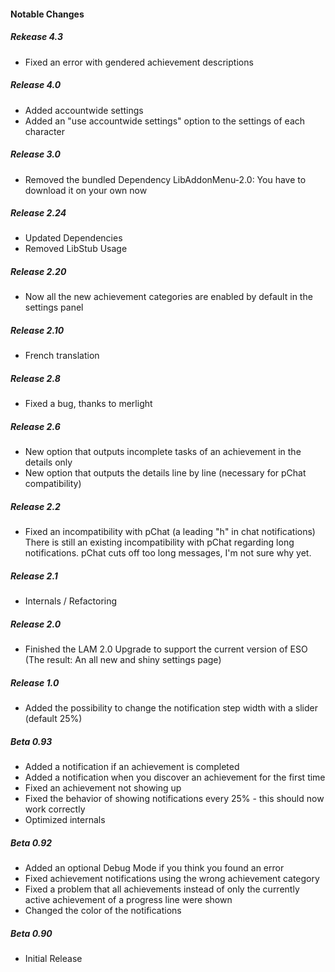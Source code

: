 #### Notable Changes

##### Rekease 4.3
* Fixed an error with gendered achievement descriptions

##### Release 4.0
* Added accountwide settings
* Added an "use accountwide settings" option to the settings of each character

##### Release 3.0
* Removed the bundled Dependency LibAddonMenu-2.0: You have to download it on your own now

##### Release 2.24
* Updated Dependencies
* Removed LibStub Usage

##### Release 2.20
* Now all the new achievement categories are enabled by default in the settings panel

##### Release 2.10
* French translation

##### Release 2.8
* Fixed a bug, thanks to merlight

##### Release 2.6
* New option that outputs incomplete tasks of an achievement in the details only
* New option that outputs the details line by line (necessary for pChat compatibility)

##### Release 2.2
* Fixed an incompatibility with pChat (a leading "h" in chat notifications) There is still an existing incompatibility with pChat regarding long notifications. pChat cuts off too long messages, I'm not sure why yet.

##### Release 2.1
* Internals / Refactoring

##### Release 2.0
* Finished the LAM 2.0 Upgrade to support the current version of ESO (The result: An all new and shiny settings page)

##### Release 1.0
* Added the possibility to change the notification step width with a slider (default 25%)

##### Beta 0.93
* Added a notification if an achievement is completed
* Added a notification when you discover an achievement for the first time
* Fixed an achievement not showing up
* Fixed the behavior of showing notifications every 25% - this should now work correctly
* Optimized internals

##### Beta 0.92
* Added an optional Debug Mode if you think you found an error
* Fixed achievement notifications using the wrong achievement category
* Fixed a problem that all achievements instead of only the currently active achievement of a progress line were shown
* Changed the color of the notifications

##### Beta 0.90
* Initial Release
